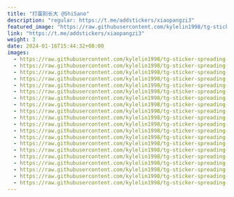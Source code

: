```yaml
---
title: "打蛋别长大 @ShiSano"
description: "regular: https://t.me/addstickers/xiaopangzi3"
featured_image: "https://raw.githubusercontent.com/kylelin1998/tg-sticker-spreading-worldwide-images/main/img/3136d9bf-497b-4247-92e8-23ba6213f8da.jpg"
link: "https://t.me/addstickers/xiaopangzi3"
weight: 3
date: 2024-01-16T15:44:32+08:00
images:
  - https://raw.githubusercontent.com/kylelin1998/tg-sticker-spreading-worldwide-images/main/img/3136d9bf-497b-4247-92e8-23ba6213f8da.jpg
  - https://raw.githubusercontent.com/kylelin1998/tg-sticker-spreading-worldwide-images/main/img/d3af0749-e03a-4077-ac3b-8abfc098e3b5.jpg
  - https://raw.githubusercontent.com/kylelin1998/tg-sticker-spreading-worldwide-images/main/img/5c12f69f-6b9a-4940-9ff6-cc99ad0e1f58.jpg
  - https://raw.githubusercontent.com/kylelin1998/tg-sticker-spreading-worldwide-images/main/img/80cd8548-0008-48e9-bb57-3e875dee43ac.jpg
  - https://raw.githubusercontent.com/kylelin1998/tg-sticker-spreading-worldwide-images/main/img/82cf4d64-3297-41aa-b4d1-a767e40778f3.jpg
  - https://raw.githubusercontent.com/kylelin1998/tg-sticker-spreading-worldwide-images/main/img/6a49cf4b-1c43-4634-8d5d-d4ed2512a44c.jpg
  - https://raw.githubusercontent.com/kylelin1998/tg-sticker-spreading-worldwide-images/main/img/8e0d225f-b782-4c51-87f8-178d8cf9d21b.jpg
  - https://raw.githubusercontent.com/kylelin1998/tg-sticker-spreading-worldwide-images/main/img/e9ced154-a19c-4ea7-af1c-00e231ecdeea.jpg
  - https://raw.githubusercontent.com/kylelin1998/tg-sticker-spreading-worldwide-images/main/img/7bead1bd-eba7-4fa2-8e98-536189409bb1.jpg
  - https://raw.githubusercontent.com/kylelin1998/tg-sticker-spreading-worldwide-images/main/img/1e5926f3-e902-43e1-bcad-8a0013c5d981.jpg
  - https://raw.githubusercontent.com/kylelin1998/tg-sticker-spreading-worldwide-images/main/img/4a4cf164-91f1-40b8-ae1c-4c5238603f3e.jpg
  - https://raw.githubusercontent.com/kylelin1998/tg-sticker-spreading-worldwide-images/main/img/25f78100-c0f2-43b9-9ac8-945bef2fbbad.jpg
  - https://raw.githubusercontent.com/kylelin1998/tg-sticker-spreading-worldwide-images/main/img/3dc4e154-6f3f-4fd3-8607-f50f9dd23ab1.jpg
  - https://raw.githubusercontent.com/kylelin1998/tg-sticker-spreading-worldwide-images/main/img/230a34d2-926e-4dbd-944a-5a213448d0ba.jpg
  - https://raw.githubusercontent.com/kylelin1998/tg-sticker-spreading-worldwide-images/main/img/93d1d561-9f85-4c21-84ec-e6423d5c8dee.jpg
  - https://raw.githubusercontent.com/kylelin1998/tg-sticker-spreading-worldwide-images/main/img/3af516b5-06db-459d-af13-2a42d6542846.jpg
  - https://raw.githubusercontent.com/kylelin1998/tg-sticker-spreading-worldwide-images/main/img/0b1bf2cb-76e3-482d-b782-60bf0a533d20.jpg
  - https://raw.githubusercontent.com/kylelin1998/tg-sticker-spreading-worldwide-images/main/img/4e89dff4-6921-49d7-82e7-979d3f38e6fd.jpg
  - https://raw.githubusercontent.com/kylelin1998/tg-sticker-spreading-worldwide-images/main/img/082a2144-5629-4f3b-8689-19b82f923511.jpg
  - https://raw.githubusercontent.com/kylelin1998/tg-sticker-spreading-worldwide-images/main/img/46bab482-3b9d-4b06-8c57-3cccd6df8be3.jpg
---
```

